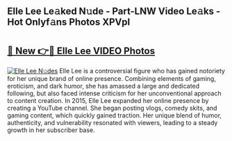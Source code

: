 ## Elle Lee Le𝚊ked N𝚞de - Part-LNW Video Le𝚊ks - Hot Onlyf𝚊ns Photos XPVpI

# <h2><a href="http://ac11922.deff.icu/?id=Elle+Lee">🔗 New 👉🔴 Elle Lee VIDEO Photos</a></h2>

[![Elle Lee N𝚞des](https://i.imgur.com/rIISA9y.gif)](http://ac11922.deff.icu/?id=Elle+Lee)
Elle Lee is a controversial figure who has gained notoriety for her unique brand of online presence. Combining elements of gaming, eroticism, and dark humor, she has amassed a large and dedicated following, but also faced intense criticism for her unconventional approach to content creation. In 2015, Elle Lee expanded her online presence by creating a YouTube channel. She began posting vlogs, comedy skits, and gaming content, which quickly gained traction. Her unique blend of humor, authenticity, and vulnerability resonated with viewers, leading to a steady growth in her subscriber base.
